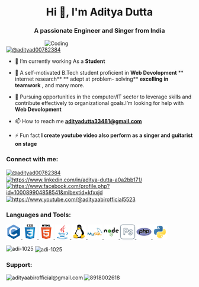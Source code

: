 <h1 align="center">Hi 👋, I'm Aditya Dutta</h1>
<h3 align="center">A passionate Engineer and Singer from India</h3>
<img align="right" alt="Coding" width="400" src="https://raw.githubusercontent.com/TheDudeThatCode/TheDudeThatCode/master/Assets/Designer.gif">

<p align="left"> <a href="https://twitter.com/@adityad00782384" target="blank"><img src="https://img.shields.io/twitter/follow/@adityad00782384?logo=twitter&style=for-the-badge" alt="@adityad00782384" /></a> </p>

- 🔭 I’m currently working As a **Student**

- 🤝 A self-motivated B.Tech student proficient in **Web Devolopment**  ** internet research** ** adept at problem- solving**  **excelling in teamwork** , and many more.

- 💼 Pursuing opportunities in the computer/lT sector to leverage skills and contribute effectively to organizational goals.I’m looking for help with **Web Devolopment**
- 📫 How to reach me **adityadutta33481@gmail.com**

- ⚡ Fun fact **I create youtube video also perform as a singer and guitarist on stage**

<h3 align="left">Connect with me:</h3>
<p align="left">
<a href="https://twitter.com/@adityad00782384" target="blank"><img align="center" src="https://raw.githubusercontent.com/rahuldkjain/github-profile-readme-generator/master/src/images/icons/Social/twitter.svg" alt="@adityad00782384" height="30" width="40" /></a>
<a href="https://linkedin.com/in/https://www.linkedin.com/in/aditya-dutta-a0a2bb171/" target="blank"><img align="center" src="https://raw.githubusercontent.com/rahuldkjain/github-profile-readme-generator/master/src/images/icons/Social/linked-in-alt.svg" alt="https://www.linkedin.com/in/aditya-dutta-a0a2bb171/" height="30" width="40" /></a>
<a href="https://fb.com/https://www.facebook.com/profile.php?id=100089904858541&mibextid=kfxxjd" target="blank"><img align="center" src="https://raw.githubusercontent.com/rahuldkjain/github-profile-readme-generator/master/src/images/icons/Social/facebook.svg" alt="https://www.facebook.com/profile.php?id=100089904858541&mibextid=kfxxjd" height="30" width="40" /></a>
<a href="https://www.youtube.com/c/https://www.youtube.com/@adityaabirofficial5523" target="blank"><img align="center" src="https://raw.githubusercontent.com/rahuldkjain/github-profile-readme-generator/master/src/images/icons/Social/youtube.svg" alt="https://www.youtube.com/@adityaabirofficial5523" height="30" width="40" /></a>
</p>

<h3 align="left">Languages and Tools:</h3>
<p align="left"> <a href="https://www.cprogramming.com/" target="_blank" rel="noreferrer"> <img src="https://raw.githubusercontent.com/devicons/devicon/master/icons/c/c-original.svg" alt="c" width="40" height="40"/> </a> <a href="https://www.w3schools.com/css/" target="_blank" rel="noreferrer"> <img src="https://raw.githubusercontent.com/devicons/devicon/master/icons/css3/css3-original-wordmark.svg" alt="css3" width="40" height="40"/> </a> <a href="https://www.w3.org/html/" target="_blank" rel="noreferrer"> <img src="https://raw.githubusercontent.com/devicons/devicon/master/icons/html5/html5-original-wordmark.svg" alt="html5" width="40" height="40"/> </a> <a href="https://www.java.com" target="_blank" rel="noreferrer"> <img src="https://raw.githubusercontent.com/devicons/devicon/master/icons/java/java-original.svg" alt="java" width="40" height="40"/> </a> <a href="https://www.linux.org/" target="_blank" rel="noreferrer"> <img src="https://raw.githubusercontent.com/devicons/devicon/master/icons/linux/linux-original.svg" alt="linux" width="40" height="40"/> </a> <a href="https://www.mysql.com/" target="_blank" rel="noreferrer"> <img src="https://raw.githubusercontent.com/devicons/devicon/master/icons/mysql/mysql-original-wordmark.svg" alt="mysql" width="40" height="40"/> </a> <a href="https://nodejs.org" target="_blank" rel="noreferrer"> <img src="https://raw.githubusercontent.com/devicons/devicon/master/icons/nodejs/nodejs-original-wordmark.svg" alt="nodejs" width="40" height="40"/> </a> <a href="https://www.photoshop.com/en" target="_blank" rel="noreferrer"> <img src="https://raw.githubusercontent.com/devicons/devicon/master/icons/photoshop/photoshop-line.svg" alt="photoshop" width="40" height="40"/> </a> <a href="https://www.php.net" target="_blank" rel="noreferrer"> <img src="https://raw.githubusercontent.com/devicons/devicon/master/icons/php/php-original.svg" alt="php" width="40" height="40"/> </a> <a href="https://www.python.org" target="_blank" rel="noreferrer"> <img src="https://raw.githubusercontent.com/devicons/devicon/master/icons/python/python-original.svg" alt="python" width="40" height="40"/> </a> </p>

<p><img align="left" src="https://github-readme-stats.vercel.app/api/top-langs?username=adi-1025&show_icons=true&locale=en&layout=compact" alt="adi-1025" /></p>

<p>&nbsp;<img align="center" src="https://github-readme-stats.vercel.app/api?username=adi-1025&show_icons=true&locale=en" alt="adi-1025" /></p>

<h3 align="left">Support:</h3>
<p><a href="https://www.buymeacoffee.com/adityaabirofficial@gmail.com"> <img align="left" src="https://cdn.buymeacoffee.com/buttons/v2/default-yellow.png" height="50" width="210" alt="adityaabirofficial@gmail.com" /></a><a href="https://ko-fi.com/8918002618"> <img align="left" src="https://cdn.ko-fi.com/cdn/kofi3.png?v=3" height="50" width="210" alt="8918002618" /></a></p><br><br>
